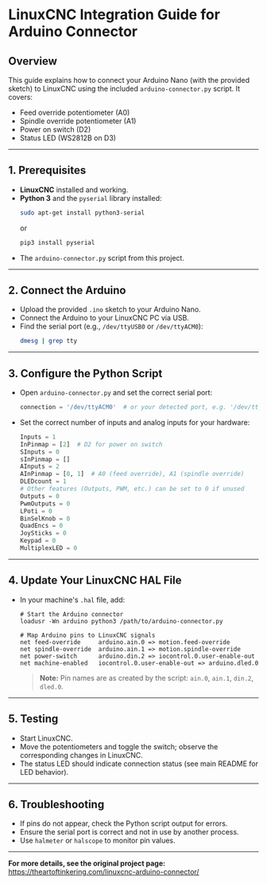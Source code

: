 # LinuxCNC Integration Guide for Arduino Connector

## Overview
This guide explains how to connect your Arduino Nano (with the provided sketch) to LinuxCNC using the included `arduino-connector.py` script. It covers:
- Feed override potentiometer (A0)
- Spindle override potentiometer (A1)
- Power on switch (D2)
- Status LED (WS2812B on D3)

---

## 1. Prerequisites
- **LinuxCNC** installed and working.
- **Python 3** and the `pyserial` library installed:
  ```bash
  sudo apt-get install python3-serial
  ```
  or
  ```bash
  pip3 install pyserial
  ```
- The `arduino-connector.py` script from this project.

---

## 2. Connect the Arduino
- Upload the provided `.ino` sketch to your Arduino Nano.
- Connect the Arduino to your LinuxCNC PC via USB.
- Find the serial port (e.g., `/dev/ttyUSB0` or `/dev/ttyACM0`):
  ```bash
  dmesg | grep tty
  ```

---

## 3. Configure the Python Script
- Open `arduino-connector.py` and set the correct serial port:
  ```python
  connection = '/dev/ttyACM0'  # or your detected port, e.g. '/dev/ttyUSB0'
  ```
- Set the correct number of inputs and analog inputs for your hardware:
  ```python
  Inputs = 1
  InPinmap = [2]  # D2 for power on switch
  SInputs = 0
  sInPinmap = []
  AInputs = 2
  AInPinmap = [0, 1]  # A0 (feed override), A1 (spindle override)
  DLEDcount = 1
  # Other features (Outputs, PWM, etc.) can be set to 0 if unused
  Outputs = 0
  PwmOutputs = 0
  LPoti = 0
  BinSelKnob = 0
  QuadEncs = 0
  JoySticks = 0
  Keypad = 0
  MultiplexLED = 0
  ```

---

## 4. Update Your LinuxCNC HAL File
- In your machine's `.hal` file, add:
  ```hal
  # Start the Arduino connector
  loadusr -Wn arduino python3 /path/to/arduino-connector.py

  # Map Arduino pins to LinuxCNC signals
  net feed-override     arduino.ain.0 => motion.feed-override
  net spindle-override  arduino.ain.1 => motion.spindle-override
  net power-switch      arduino.din.2 => iocontrol.0.user-enable-out
  net machine-enabled   iocontrol.0.user-enable-out => arduino.dled.0
  ```
  > **Note:** Pin names are as created by the script: `ain.0`, `ain.1`, `din.2`, `dled.0`.

---

## 5. Testing
- Start LinuxCNC.
- Move the potentiometers and toggle the switch; observe the corresponding changes in LinuxCNC.
- The status LED should indicate connection status (see main README for LED behavior).

---

## 6. Troubleshooting
- If pins do not appear, check the Python script output for errors.
- Ensure the serial port is correct and not in use by another process.
- Use `halmeter` or `halscope` to monitor pin values.

---

**For more details, see the original project page:**  
https://theartoftinkering.com/linuxcnc-arduino-connector/ 